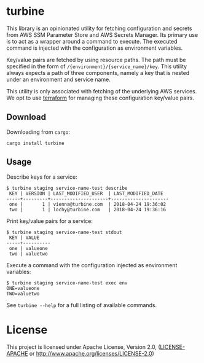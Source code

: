 # turbine

This library is an opinionated utility for fetching configuration and secrets from
AWS SSM Parameter Store and AWS Secrets Manager. Its primary use is to act as a wrapper
around a command to execute. The executed command is injected with the configuration as
environment variables.

Key/value pairs are fetched by using resource paths. The path must be specified in the form of
`/{environment}/{service_name}/key`. This utility always expects a path of three components,
namely a key that is nested under an environment and service name.

This utility is only associated with fetching of the underlying AWS services. We opt to use
[terraform](https://www.terraform.io/) for managing these configuration key/value pairs.

## Download

Downloading from `cargo`:

```
cargo install turbine
```

## Usage

Describe keys for a service:

```
$ turbine staging service-name-test describe
 KEY | VERSION | LAST_MODIFIED_USER  | LAST_MODIFIED_DATE
-----+---------+---------------------+---------------------
 one |       1 | vienna@turbine.com  | 2018-04-24 19:36:02
 two |       1 | lochy@turbine.com   | 2018-04-24 19:36:16
```

Print key/value pairs for a service:

```
$ turbine staging service-name-test stdout
 KEY | VALUE
-----+----------
 one | valueone
 two | valuetwo

```

Execute a command with the configuration injected as environment variables:

```
$ turbine staging service-name-test exec env
ONE=valueone
TWO=valuetwo
```

See `turbine --help` for a full listing of available commands.

# License

This project is licensed under Apache License, Version 2.0, ([LICENSE-APACHE](LICENSE-APACHE) or
   http://www.apache.org/licenses/LICENSE-2.0)
